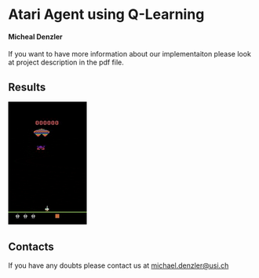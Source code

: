 # Atari Agent using Q-Learning

#### Micheal Denzler

If you want to have more information about our implementaiton please look at project description in the pdf file.

## Results
![result](GIF.gif)

## Contacts 

If you have any doubts please contact us at michael.denzler@usi.ch
